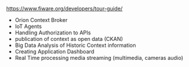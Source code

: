 https://www.fiware.org/developers/tour-guide/

 - Orion Context Broker
 - IoT Agents
 - Handling Authorization to APIs
 - publication of context as open data (CKAN)
 - Big Data Analysis of Historic Context information
 - Creating Application Dashboard
 - Real Time processing media streaming (multimedia, cameras audio)
